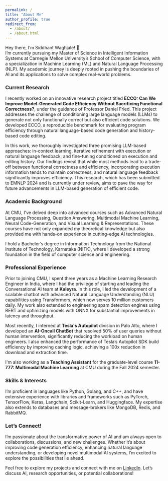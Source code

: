 ```yaml
---
permalink: /
title: "About Me"
author_profile: true
redirect_from: 
  - /about/
  - /about.html
---
```


Hey there, I’m Siddhant Waghjale! 👋  
I’m currently pursuing my Master of Science in Intelligent Information Systems at Carnegie Mellon University’s School of Computer Science, with a specialization in Machine Learning (ML) and Natural Language Processing (NLP). My academic journey is deeply rooted in pushing the boundaries of AI and its applications to solve complex real-world problems.

### Current Research
I recently worked on an innovative research project titled **ECCO: Can We Improve Model-Generated Code Efficiency Without Sacrificing Functional Correctness?**, under the guidance of Professor Daniel Fried. This project addresses the challenge of conditioning large language models (LLMs) to generate not only functionally correct but also efficient code solutions. We developed ECCO, a reproducible benchmark for evaluating program efficiency through natural language-based code generation and history-based code editing.

In this work, we thoroughly investigated three promising LLM-based approaches: in-context learning, iterative refinement with execution or natural language feedback, and fine-tuning conditioned on execution and editing history. Our findings reveal that while most methods lead to a trade-off between functional correctness and efficiency, incorporating execution information tends to maintain correctness, and natural language feedback significantly improves efficiency. This research, which has been submitted to EMNLP 2024 and is currently under review, aims to pave the way for future advancements in LLM-based generation of efficient code.

### Academic Background
At CMU, I've delved deep into advanced courses such as Advanced Natural Language Processing, Question Answering, Multimodal Machine Learning, Neural Code-Generation, and Visual Learning & Representations. These courses have not only expanded my theoretical knowledge but also provided me with hands-on experience in cutting-edge AI technologies.

I hold a Bachelor’s degree in Information Technology from the National Institute of Technology, Karnataka (NITK), where I developed a strong foundation in the field of computer science and engineering.

### Professional Experience
Prior to joining CMU, I spent three years as a Machine Learning Research Engineer in India, where I had the privilege of starting and leading the Conversational AI team at **Kaleyra**. In this role, I led the development of a scalable chatbot with advanced Natural Language Understanding (NLU) capabilities using Transformers, which now serves 10 million customers daily. My work also extended to engineering spam detection engines using BERT and optimizing models with ONNX for substantial improvements in latency and throughput.

Most recently, I interned at **Tesla's Autopilot** division in Palo Alto, where I developed an **AI-Oncall ChatBot** that resolved 50% of user queries without human intervention, significantly reducing the workload on human engineers. I also enhanced the performance of Tesla’s Autopilot SDK build efficiency by improving caching logic, achieving a 100x reduction in download and extraction time.

I'm also working as a **Teaching Assistant** for the graduate-level course **11-777: Multimodal Machine Learning** at CMU during the Fall 2024 semester.


### Skills & Interests
I’m proficient in languages like Python, Golang, and C++, and have extensive experience with libraries and frameworks such as PyTorch, TensorFlow, Keras, Langchain, Scikit-Learn, and Huggingface. My expertise also extends to databases and message-brokers like MongoDB, Redis, and RabbitMQ.

### Let’s Connect!
I’m passionate about the transformative power of AI and am always open to collaborations, discussions, and new challenges. Whether it’s about improving code generation efficiency, enhancing natural language understanding, or developing novel multimodal AI systems, I’m excited to explore the possibilities that lie ahead.

Feel free to explore my projects and connect with me on [LinkedIn](https://www.linkedin.com/in/siddhant-waghjale/). Let’s discuss AI, research opportunities, or potential collaborations!

